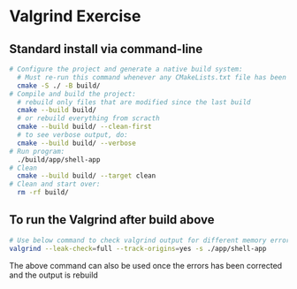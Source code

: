 # Valgrind Exercise

## Standard install via command-line
```bash
# Configure the project and generate a native build system:
  # Must re-run this command whenever any CMakeLists.txt file has been changed.
  cmake -S ./ -B build/
# Compile and build the project:
  # rebuild only files that are modified since the last build
  cmake --build build/
  # or rebuild everything from scracth
  cmake --build build/ --clean-first
  # to see verbose output, do:
  cmake --build build/ --verbose
# Run program:
  ./build/app/shell-app
# Clean
  cmake --build build/ --target clean
# Clean and start over:
  rm -rf build/
```

## To run the Valgrind after build above

```bash
# Use below command to check valgrind output for different memory errors and unintialization errors
valgrind --leak-check=full --track-origins=yes -s ./app/shell-app 

```
The above command can also be used once the errors has been corrected and the output is rebuild




